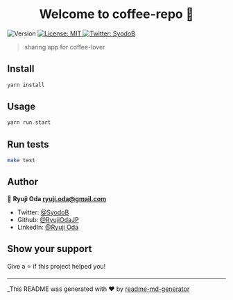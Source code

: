 <h1 align="center">Welcome to coffee-repo 👋</h1>
<p>
  <img alt="Version" src="https://img.shields.io/badge/version-1.0.0-blue.svg?cacheSeconds=2592000" />
  <a href="#" target="_blank">
    <img alt="License: MIT" src="https://img.shields.io/badge/License-MIT-yellow.svg" />
  </a>
  <a href="https://twitter.com/SyodoB" target="_blank">
    <img alt="Twitter: SyodoB" src="https://img.shields.io/twitter/follow/SyodoB.svg?style=social" />
  </a>
</p>

> sharing app for coffee-lover

## Install

```sh
yarn install
```

## Usage

```sh
yarn run start
```

## Run tests

```sh
make test
```

## Author

👤 **Ryuji Oda <ryuji.oda@gmail.com>**

* Twitter: [@SyodoB](https://twitter.com/SyodoB)
* Github: [@RyujiOdaJP](https://github.com/RyujiOdaJP)
* LinkedIn: [@Ryuji Oda](https://linkedin.com/in/ryuji-oda-a3a897176)

## Show your support

Give a ⭐️ if this project helped you!

***
_This README was generated with ❤️ by [readme-md-generator](https://github.com/kefranabg/readme-md-generator)
